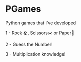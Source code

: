 # PGames
Python games that I've developed

1 - Rock 🪨, Scissors✂️ or Paper📜

2 - Guess the Number!

3 - Multiplication knowledge!
